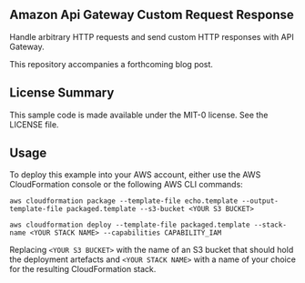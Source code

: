 ## Amazon Api Gateway Custom Request Response

Handle arbitrary HTTP requests and send custom HTTP responses with API Gateway.

This repository accompanies a forthcoming blog post.

## License Summary

This sample code is made available under the MIT-0 license. See the LICENSE file.

## Usage

To deploy this example into your AWS account, either use the AWS CloudFormation console or the following AWS CLI commands:

```shell
aws cloudformation package --template-file echo.template --output-template-file packaged.template --s3-bucket <YOUR S3 BUCKET>

aws cloudformation deploy --template-file packaged.template --stack-name <YOUR STACK NAME> --capabilities CAPABILITY_IAM
```

Replacing `<YOUR S3 BUCKET>` with the name of an S3 bucket that should hold the deployment artefacts and `<YOUR STACK NAME>` with a name of your choice for the resulting CloudFormation stack.
